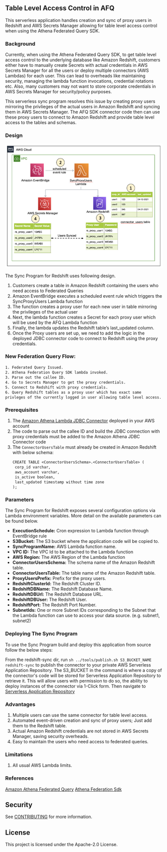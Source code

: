 ## Table Level Access Control in AFQ

This serverless application handles creation and sync of proxy users in Redshift and AWS Secrets Manager allowing for table level access control when using the Athena Federated Query SDK.

### Background
Currently, when using the Athena Federated Query SDK, to get table level access control to the underlying database like Amazon Redshift, customers either have to
manually create Secrets with actual credentials in AWS Secrets Manager for all the users or deploy multiple connectors (AWS Lambdas) for each user. This can lead to overheads like maintaining security, managing the lambda function invocations, credential rotations etc.
Also, many customers may not want to store corporate credentials in AWS Secrets Manager for security/policy purposes.

This serverless sync program resolves this issue by creating proxy users mirroring the privlieges of the actual users in Amazon Redshift and syncing them in AWS Secrets Manager. The AFQ SDK connector code then can use these proxy users to connect to Amazon Redshift and provide table level access to the tables and schemas.


### Design

![Alt text](sync-rs.jpg "Architecture")

The Sync Program for Redshift uses following design.
1. Customers create a table in Amazon Redshift containing the users who need access to Federated Queries
2. Amazon EventBridge executes a scheduled event rule which triggers the SyncProxyUsers Lambda function
3. The function creates a proxy user for each new user in table mirroring the privileges of the actual user
4. Next, the lambda function creates a Secret for each proxy user which will be used by the AFQ Lambda function
5. Finally, the lambda updates the Redshift table’s last_updated column.
6. Once the Proxy users are set up, we need to add the logic in the deployed JDBC connector code to connect to Redshift using the proxy credentials.

### New Federation Query Flow:
```
1. Federated Query Issued.
2. Athena Federation Query SDK lambda invoked.
3. Parse out the callee ID.
4. Go to Secrets Manager to get the proxy credentials.
5. Connect to Redshift with proxy credentials.
6. Query Redshift tables as a proxy user which has exact same privleges of the currently logged in user allowing table level access.
```

### Prerequisites

1. The [Amazon Athena Lambda JDBC Connector](https://github.com/awslabs/aws-athena-query-federation/tree/master/athena-jdbc) deployed in your AWS account
2. The code to parse out the callee ID and build the JDBC connection with proxy credentials must be added to the Amazon Athena JDBC Connector code
3. The `ConnectorUsersTable` must already be created in Amazon Redshift with below schema:
   ```
   CREATE TABLE <ConnectorUsersSchema>.<ConnectorUsersTable> (
    corp_id varchar,
    aws_account varchar,
    is_active boolean,
    last_updated timestamp without time zone
   );
   ```

### Parameters

The Sync Program for Redshift exposes several configuration options via Lambda environment variables. More detail on the available parameters can be found below.

* **ExecutionSchedule:** Cron expression to Lambda function through EventBridge rule
* **S3Bucket:** The S3 bucket where the application code will be copied to.
* **SyncProgramName:** AWS Lambda function name.
* **VPC ID:** The VPC Id to be attached to the Lambda function
* **AWS Region:** The AWS Region of the Lambda function
* **ConnectorUsersSchema:** The schema name of the Amazon Redshift table.
* **ConnectorUsersTable:** The table name of the Amazon Redshift table.
* **ProxyUsersPrefix:** Prefix for the proxy users.
* **RedshiftClusterId:** The Redshift Cluster ID.
* **RedshiftDBName:** The Redshift Database Name.
* **RedshiftDBUrl:** The Redshift Database URL.
* **RedshiftDBUser:** The Redshift User.
* **RedshiftPort:** The Redshift Port Number.
* **SubnetIds:** One or more Subnet IDs corresponding to the Subnet that the Lambda function can use to access your data source. (e.g. subnet1, subnet2)


### Deploying The Sync Program

To use the Sync Program build and deploy this application from source follow the below steps:

From the redshift-sync dir, run  `sh ../tools/publish.sh S3_BUCKET_NAME redshift-sync` to publish the connector to your private AWS Serverless Application Repository. The S3_BUCKET in the command is where a copy of the connector's code will be stored for Serverless Application Repository to retrieve it. This will allow users with permission to do so, the ability to deploy instances of the connector via 1-Click form. Then navigate to [Serverless Application Repository](https://aws.amazon.com/serverless/serverlessrepo)

### Advantages
1. Multiple users can use the same connector for table level access.
2. Automated event-driven creation and sync of proxy users; Just add them to the Redshift table.
3. Actual Amazon Redshift credentials are not stored in AWS Secrets Manager, saving security overheads.
4. Easy to maintain the users who need access to federated queries.


### Limitations
1. All usual AWS Lambda limits.

### References
[Amazon Athena Federated Query](https://docs.aws.amazon.com/athena/latest/ug/connect-to-a-data-source.html)
[Athena Federation Sdk](https://github.com/awslabs/aws-athena-query-federation/tree/master/athena-federation-sdk)

## Security

See [CONTRIBUTING](CONTRIBUTING.md#security-issue-notifications) for more information.

## License

This project is licensed under the Apache-2.0 License.

